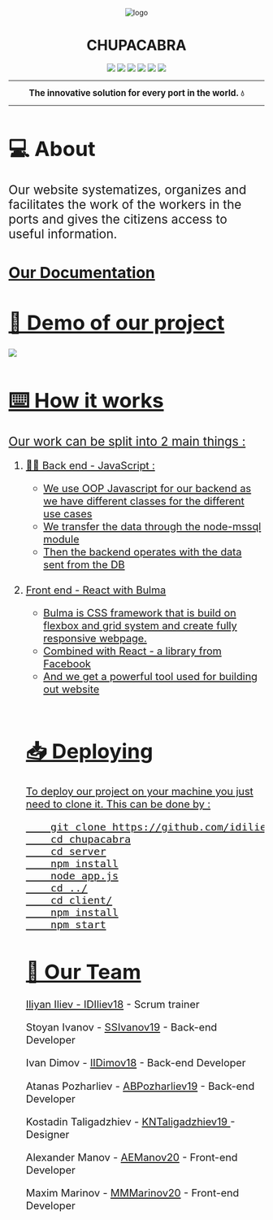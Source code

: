 <p align = "center">
  <img src = "https://camo.githubusercontent.com/1e9856e8d1466c3aa3ec7a8c631f5e5d4b66441ced6f5ed789825a03422e9688/68747470733a2f2f6d656469612e646973636f72646170702e6e65742f6174746163686d656e74732f3835303538333330373834393536343139302f3835303734373735343134353737353631362f66696b692e706e67" alt = "logo">
  </p>
  </p>
  <h1 align = "center"> CHUPACABRA </h1>
  <p align = "center">
   <img src = "https://img.shields.io/github/languages/count/idiliev18/chupacabra?style=for-the-badge">
   <img src = "https://img.shields.io/github/contributors/idiliev18/chupacabra?style=for-the-badge">
   <img src = "https://img.shields.io/github/repo-size/idiliev18/chupacabra?style=for-the-badge">
   <img src = "https://img.shields.io/github/last-commit/idiliev18/chupacabra?style=for-the-badge">
   <img src = "https://img.shields.io/github/languages/top/idiliev18/chupacabra?style=for-the-badge">
  <img src = "https://github.com/idiliev18/chupacabra/actions/workflows/codeql-analysis.yml/badge.svg">
  </p>

   <hr>
  <p align = "center" style:"font-size:4em">
  <strong><big>
   The innovative solution for every port in the world. 💧
  </strong><big>
  </p><hr>
  <h1>💻 About  </h1>
  <p> <big>
    Our website systematizes, organizes and facilitates the work of the workers in the ports and gives the citizens access to useful information. 
   </big></p>


  <h2><a href = "https://github.com/idiliev18/chupacabra/wiki">Our Documentation</h2>

  <h1>🎥 Demo of our project </h1>

  <img src  = "https://media.discordapp.net/attachments/834874291417251880/858901965593378836/unknown.png?width=1323&height=676">
  
  

  <h1>⌨️ How it works</h1>
  
  <p><big>Our work can be split into 2 main things :</p></big>
  <ol>
    <li>👨‍💻 Back end - JavaScript : </li>
    <ul>
    <li>We use OOP Javascript for our backend as we have different classes for the different use cases</li>
    <li>We transfer the data through the node-mssql module</li>
    <li>Then the backend operates with the data sent from the DB</li>
    </ul>
    <br>
    <li>
    Front end - React with Bulma </li>
    <ul><li>Bulma is CSS framework that is build on flexbox and grid system and create fully responsive webpage.</li>
    <li>Combined with React - a library from Facebook</li>
    <li>And we get a powerful tool used for building out website</li>
   </ul>
   <br>



   <h1> 📥 Deploying </h1>
   <p> To deploy our project on your machine you just need to clone it. This can be done by : </p>
   <pre>
    git clone https://github.com/idiliev18/chupacabra.git
    cd chupacabra
    cd server
    npm install
    node app.js
    cd ../
    cd client/
    npm install
    npm start</pre>
    <h1>🧒 Our Team</h1>
    <p>Iliyan Iliev - <a href = "https://github.com/idiliev18"> IDIliev18</a> - Scrum trainer </p>
    <p>Stoyan Ivanov - <a href = "https://github.com/SSIvanov19"> SSIvanov19</a> - Back-end Developer </p>
    <p>Ivan Dimov - <a href = "https://github.com/iidimov18"> IIDimov18</a> - Back-end Developer </p>
    <p>Atanas Pozharliev - <a href = "https://github.com/abpozharliev19"> ABPozharliev19</a> - Back-end Developer </p>
    <p>Kostadin Taligadzhiev - <a href = "https://github.com/kntaligadzhiev19"> KNTaligadzhiev19 </a> - Designer </p>
    <p>Alexander Manov - <a href = "https://github.com/aemanov20"> AEManov20</a> - Front-end Developer </p>
    <p>Maxim Marinov - <a href = "https://github.com/mmmarinov20"> MMMarinov20</a> - Front-end Developer </p>
